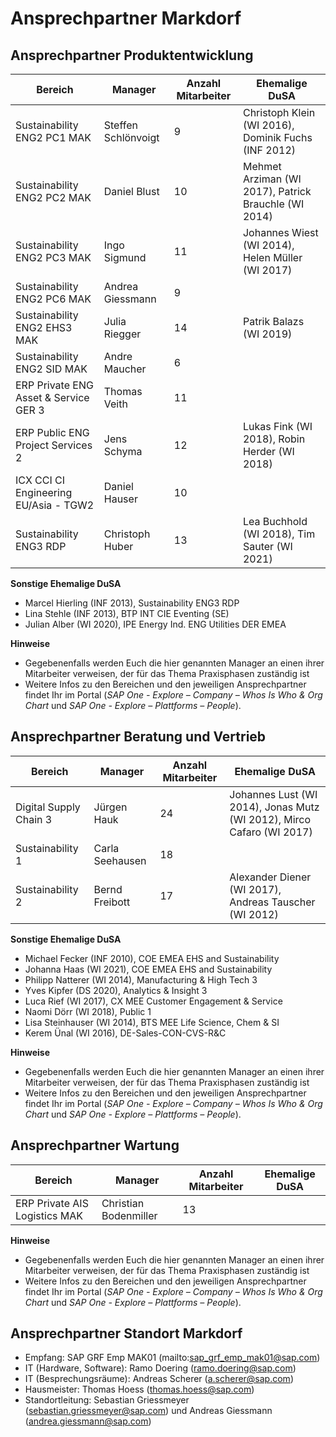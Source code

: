 # Ansprechpartner Markdorf

## Ansprechpartner Produktentwicklung

| Bereich                               | Manager             | Anzahl Mitarbeiter | Ehemalige DuSA                                       |
|---------------------------------------|---------------------|--------------------|------------------------------------------------------|
| Sustainability ENG2 PC1 MAK           | Steffen Schlönvoigt | 9                  | Christoph Klein (WI 2016), Dominik Fuchs (INF 2012)  |
| Sustainability ENG2 PC2 MAK           | Daniel Blust        | 10                 | Mehmet Arziman (WI 2017), Patrick Brauchle (WI 2014) |
| Sustainability ENG2 PC3 MAK           | Ingo Sigmund        | 11                 | Johannes Wiest (WI 2014), Helen Müller (WI 2017)     |
| Sustainability ENG2 PC6 MAK           | Andrea Giessmann    | 9                  |                                                      |
| Sustainability ENG2 EHS3 MAK          | Julia  Riegger      | 14                 | Patrik Balazs (WI 2019)                              |
| Sustainability ENG2 SID MAK           | Andre Maucher       | 6                  |                                                      |
| ERP Private ENG Asset & Service GER 3 | Thomas Veith        | 11                 |                                                      |
| ERP Public ENG Project Services 2     | Jens Schyma         | 12                 | Lukas Fink (WI 2018), Robin Herder (WI 2018)         |
| ICX CCI CI Engineering EU/Asia - TGW2 | Daniel Hauser       | 10                 |                                                      |
| Sustainability ENG3 RDP               | Christoph Huber     | 13                 | Lea Buchhold (WI 2018), Tim Sauter (WI 2021)         |

**Sonstige Ehemalige DuSA**

- Marcel Hierling (INF 2013), Sustainability ENG3 RDP
- Lina Stehle (INF 2013), BTP INT CIE Eventing (SE)
- Julian Alber (WI 2020), IPE Energy Ind. ENG Utilities DER EMEA

**Hinweise**
- Gegebenenfalls werden Euch die hier genannten Manager an einen ihrer Mitarbeiter verweisen, der für das Thema Praxisphasen zuständig ist
- Weitere Infos zu den Bereichen und den jeweiligen Ansprechpartner findet Ihr im Portal (_SAP One - Explore – Company – Whos Is Who & Org Chart_ und _SAP One - Explore – Plattforms – People_).

## Ansprechpartner Beratung und Vertrieb

| Bereich                  | Manager         | Anzahl Mitarbeiter | Ehemalige DuSA                                                        |
|--------------------------|-----------------|--------------------|-----------------------------------------------------------------------|
| Digital   Supply Chain 3 | Jürgen Hauk     | 24                 | Johannes Lust (WI 2014), Jonas Mutz (WI 2012), Mirco Cafaro (WI 2017) |
| Sustainability   1       | Carla Seehausen | 18                 |                                                                       |
| Sustainability   2       | Bernd Freibott  | 17                 | Alexander Diener (WI 2017), Andreas Tauscher (WI 2012)                |

**Sonstige Ehemalige DuSA**

- Michael Fecker (INF 2010), COE EMEA EHS and Sustainability
- Johanna Haas (WI 2021), COE EMEA EHS and Sustainability
- Philipp Natterer (WI 2014), Manufacturing & High Tech 3
- Yves Kipfer (DS 2020), Analytics & Insight 3
- Luca Rief (WI 2017), CX MEE Customer Engagement & Service
- Naomi Dörr (WI 2018), Public 1
- Lisa Steinhauser (WI 2014), BTS MEE Life Science, Chem & SI
- Kerem Ünal (WI 2016), DE-Sales-CON-CVS-R&C

**Hinweise**
- Gegebenenfalls werden Euch die hier genannten Manager an einen ihrer Mitarbeiter verweisen, der für das Thema Praxisphasen zuständig ist
- Weitere Infos zu den Bereichen und den jeweiligen Ansprechpartner findet Ihr im Portal (_SAP One - Explore – Company – Whos Is Who & Org Chart_ und _SAP One - Explore – Plattforms – People_).

## Ansprechpartner Wartung

| Bereich                       | Manager               | Anzahl Mitarbeiter | Ehemalige DuSA |
|-------------------------------|-----------------------|--------------------|----------------|
| ERP Private AIS Logistics MAK | Christian Bodenmiller | 13                 |                |

**Hinweise**
- Gegebenenfalls werden Euch die hier genannten Manager an einen ihrer Mitarbeiter verweisen, der für das Thema Praxisphasen zuständig ist
- Weitere Infos zu den Bereichen und den jeweiligen Ansprechpartner findet Ihr im Portal (_SAP One - Explore – Company – Whos Is Who & Org Chart_ und _SAP One - Explore – Plattforms – People_).

## Ansprechpartner Standort Markdorf

- Empfang: SAP GRF Emp MAK01 (mailto:sap_grf_emp_mak01@sap.com)
- IT (Hardware, Software): Ramo Doering (ramo.doering@sap.com)
- IT (Besprechungsräume): Andreas Scherer (a.scherer@sap.com)
- Hausmeister: Thomas Hoess (thomas.hoess@sap.com)
- Standortleitung: Sebastian Griessmeyer (sebastian.griessmeyer@sap.com) und Andreas Giessmann (andrea.giessmann@sap.com)
